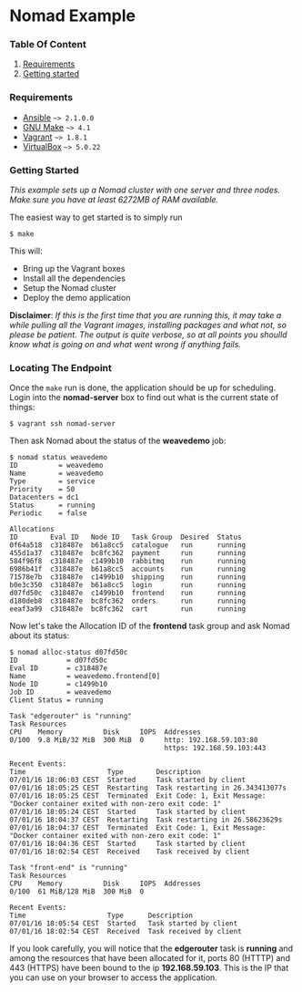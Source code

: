 # Nomad Example

### Table Of Content
1. [Requirements](#requirements)
2. [Getting started](#getting-started)

### Requirements
  * [Ansible](https://ansible.com) `~> 2.1.0.0`
  * [GNU Make](https://www.gnu.org/software/make/) `~> 4.1`
  * [Vagrant](https://vagrantup.com) `~> 1.8.1`
  * [VirtualBox](https://www.virtualbox.org/) `~> 5.0.22`

### Getting Started
_This example sets up a Nomad cluster with one server and three nodes. Make sure you have at least 6272MB of RAM available._

The easiest way to get started is to simply run
```
$ make
```

This will:

  * Bring up the Vagrant boxes
  * Install all the dependencies
  * Setup the Nomad cluster
  * Deploy the demo application

**Disclaimer**: _If this is the first time that you are running this, it may take a while pulling all the Vagrant images, installing
                 packages and what not, so please be patient. The output is quite verbose, so at all points you shoulld know what is
                 going on and what went wrong if anything fails._

### Locating The Endpoint
Once the `make` run is done, the application should be up for scheduling. Login into the **nomad-server** box to find out what is the
current state of things:
```
$ vagrant ssh nomad-server
```

Then ask Nomad about the status of the **weavedemo** job:
```
$ nomad status weavedemo
ID          = weavedemo
Name        = weavedemo
Type        = service
Priority    = 50
Datacenters = dc1
Status      = running
Periodic    = false

Allocations
ID        Eval ID   Node ID   Task Group  Desired  Status
0f64a518  c318487e  b61a8cc5  catalogue   run      running
455d1a37  c318487e  bc8fc362  payment     run      running
584f96f8  c318487e  c1499b10  rabbitmq    run      running
6986b41f  c318487e  b61a8cc5  accounts    run      running
71578e7b  c318487e  c1499b10  shipping    run      running
b0e3c350  c318487e  b61a8cc5  login       run      running
d07fd50c  c318487e  c1499b10  frontend    run      running
d180deb8  c318487e  bc8fc362  orders      run      running
eeaf3a99  c318487e  bc8fc362  cart        run      running
```

Now let's take the Allocation ID of the **frontend** task group and ask Nomad about its status:
```
$ nomad alloc-status d07fd50c
ID            = d07fd50c
Eval ID       = c318487e
Name          = weavedemo.frontend[0]
Node ID       = c1499b10
Job ID        = weavedemo
Client Status = running

Task "edgerouter" is "running"
Task Resources
CPU    Memory          Disk     IOPS  Addresses
0/100  9.8 MiB/32 MiB  300 MiB  0     http: 192.168.59.103:80
                                      https: 192.168.59.103:443

Recent Events:
Time                    Type        Description
07/01/16 18:06:03 CEST  Started     Task started by client
07/01/16 18:05:25 CEST  Restarting  Task restarting in 26.343413077s
07/01/16 18:05:25 CEST  Terminated  Exit Code: 1, Exit Message: "Docker container exited with non-zero exit code: 1"
07/01/16 18:05:24 CEST  Started     Task started by client
07/01/16 18:04:37 CEST  Restarting  Task restarting in 26.58623629s
07/01/16 18:04:37 CEST  Terminated  Exit Code: 1, Exit Message: "Docker container exited with non-zero exit code: 1"
07/01/16 18:04:36 CEST  Started     Task started by client
07/01/16 18:02:54 CEST  Received    Task received by client

Task "front-end" is "running"
Task Resources
CPU    Memory          Disk     IOPS  Addresses
0/100  61 MiB/128 MiB  300 MiB  0

Recent Events:
Time                    Type      Description
07/01/16 18:05:54 CEST  Started   Task started by client
07/01/16 18:02:54 CEST  Received  Task received by client
```

If you look carefully, you will notice that the **edgerouter** task is **running** and among the resources that have been
allocated for it, ports 80 (HTTTP) and 443 (HTTPS) have been bound to the ip **192.168.59.103**. This is the IP that you
can use on your browser to access the application.
